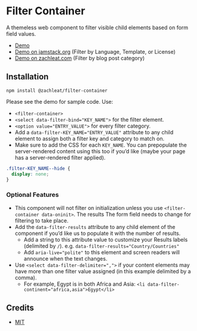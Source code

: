 # Filter Container

A themeless web component to filter visible child elements based on form field values.

* [Demo](https://zachleat.github.io/filter-container/demo.html)
* [Demo on jamstack.org](https://jamstack.org/generators/) (Filter by Language, Template, or License)
* [Demo on zachleat.com](https://www.zachleat.com/web/) (Filter by blog post category)

## Installation

```
npm install @zachleat/filter-container
```

Please see the demo for sample code. Use:

* `<filter-container>`
* `<select data-filter-bind="KEY_NAME">` for the filter element.
* `<option value="ENTRY_VALUE">` for every filter category.
* Add a `data-filter-KEY_NAME="ENTRY_VALUE"` attribute to any child element to assign both a filter key and category to match on.
* Make sure to add the CSS for each `KEY_NAME`. You can prepopulate the server-rendered content using this too if you’d like (maybe your page has a server-rendered filter applied).

```css
.filter-KEY_NAME--hide {
  display: none;
}
```

### Optional Features

* This component will not filter on initialization unless you use `<filter-container data-oninit>`. The results The form field needs to change for filtering to take place.
* Add the `data-filter-results` attribute to any child element of the component if you’d like us to populate it with the number of results.
  * Add a string to this attribute value to customize your Results labels (delimited by `/`). e.g. `data-filter-results="Country/Countries"`
  * Add `aria-live="polite"` to this element and screen readers will announce when the text changes.
* Use `<select data-filter-delimiter=",">` if your content elements may have more than one filter value assigned (in this example delimited by a comma).
  * For example, Egypt is in both Africa and Asia: `<li data-filter-continent="africa,asia">Egypt</li>`

## Credits

* [MIT](./LICENSE)